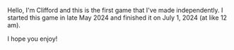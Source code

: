 Hello, I'm Clifford and this is the first game that I've made independently. I started this game in late May 2024 and finished it on July 1, 2024 (at like 12 am).

I hope you enjoy!
